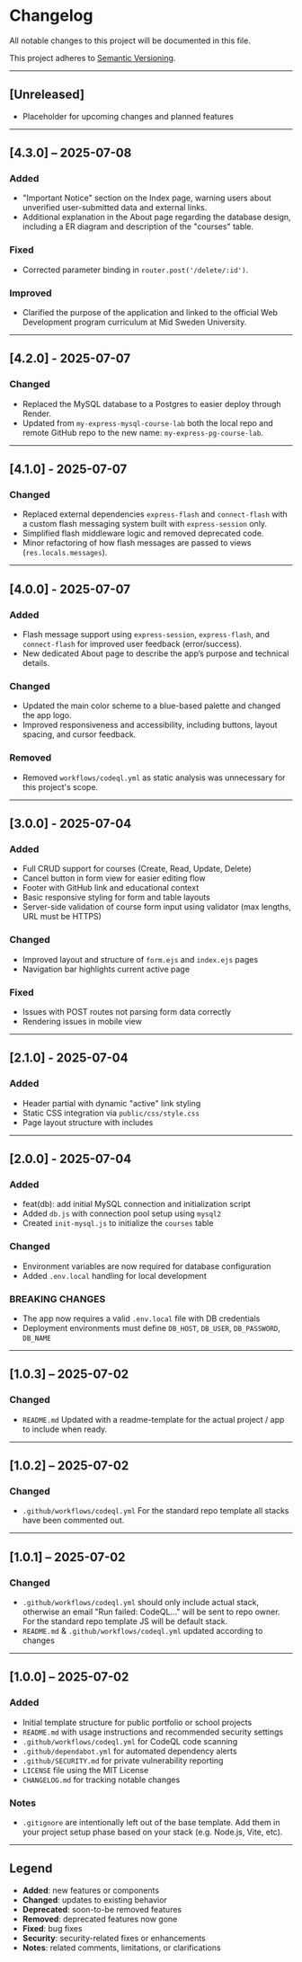# Changelog

All notable changes to this project will be documented in this file.

This project adheres to [Semantic Versioning](https://semver.org/spec/v2.0.0.html).

---

## [Unreleased]

- Placeholder for upcoming changes and planned features

---

## [4.3.0] – 2025-07-08

### Added
- "Important Notice" section on the Index page, warning users about unverified user-submitted data and external links.
- Additional explanation in the About page regarding the database design, including a ER diagram and description of the "courses" table.

### Fixed
- Corrected parameter binding in `router.post('/delete/:id')`.

### Improved
- Clarified the purpose of the application and linked to the official Web Development program curriculum at Mid Sweden University.

---

## [4.2.0] - 2025-07-07

### Changed

- Replaced the MySQL database to a Postgres to easier deploy through Render.
- Updated from `my-express-mysql-course-lab` both the local repo and remote GitHub repo to the new name: `my-express-pg-course-lab`.

---

## [4.1.0] - 2025-07-07

### Changed

- Replaced external dependencies `express-flash` and `connect-flash` with a custom flash messaging system built with `express-session` only.
- Simplified flash middleware logic and removed deprecated code.
- Minor refactoring of how flash messages are passed to views (`res.locals.messages`).

---

## [4.0.0] - 2025-07-07

### Added

- Flash message support using `express-session`, `express-flash`, and `connect-flash` for improved user feedback (error/success).
- New dedicated About page to describe the app’s purpose and technical details.

### Changed

- Updated the main color scheme to a blue-based palette and changed the app logo.
- Improved responsiveness and accessibility, including buttons, layout spacing, and cursor feedback.

### Removed

- Removed `workflows/codeql.yml` as static analysis was unnecessary for this project's scope.

---

## [3.0.0] - 2025-07-04

### Added

- Full CRUD support for courses (Create, Read, Update, Delete)
- Cancel button in form view for easier editing flow
- Footer with GitHub link and educational context
- Basic responsive styling for form and table layouts
- Server-side validation of course form input using validator (max lengths, URL must be HTTPS)

### Changed

- Improved layout and structure of `form.ejs` and `index.ejs` pages
- Navigation bar highlights current active page

### Fixed

- Issues with POST routes not parsing form data correctly
- Rendering issues in mobile view

---

## [2.1.0] - 2025-07-04

### Added

- Header partial with dynamic "active" link styling
- Static CSS integration via `public/css/style.css`
- Page layout structure with includes

---

## [2.0.0] - 2025-07-04

### Added

- feat(db): add initial MySQL connection and initialization script
- Added `db.js` with connection pool setup using `mysql2`
- Created `init-mysql.js` to initialize the `courses` table

### Changed

- Environment variables are now required for database configuration
- Added `.env.local` handling for local development

### BREAKING CHANGES

- The app now requires a valid `.env.local` file with DB credentials
- Deployment environments must define `DB_HOST`, `DB_USER`, `DB_PASSWORD`, `DB_NAME`

---

## [1.0.3] – 2025-07-02

### Changed

- `README.md`
  Updated with a readme-template for the actual project / app to include when ready.

---

## [1.0.2] – 2025-07-02

### Changed

- `.github/workflows/codeql.yml`
  For the standard repo template all stacks have been commented out.

---

## [1.0.1] – 2025-07-02

### Changed

- `.github/workflows/codeql.yml` should only include actual stack,
  otherwise an email "Run failed: CodeQL..." will be sent to repo owner.
  For the standard repo template JS will be default stack.
- `README.md` & `.github/workflows/codeql.yml` updated according to changes

---

## [1.0.0] – 2025-07-02

### Added

- Initial template structure for public portfolio or school projects
- `README.md` with usage instructions and recommended security settings
- `.github/workflows/codeql.yml` for CodeQL code scanning
- `.github/dependabot.yml` for automated dependency alerts
- `.github/SECURITY.md` for private vulnerability reporting
- `LICENSE` file using the MIT License
- `CHANGELOG.md` for tracking notable changes

### Notes

- `.gitignore` are intentionally left out of the base template.
  Add them in your project setup phase based on your stack (e.g. Node.js, Vite, etc).

---

## Legend

- **Added**: new features or components
- **Changed**: updates to existing behavior
- **Deprecated**: soon-to-be removed features
- **Removed**: deprecated features now gone
- **Fixed**: bug fixes
- **Security**: security-related fixes or enhancements
- **Notes**: related comments, limitations, or clarifications
